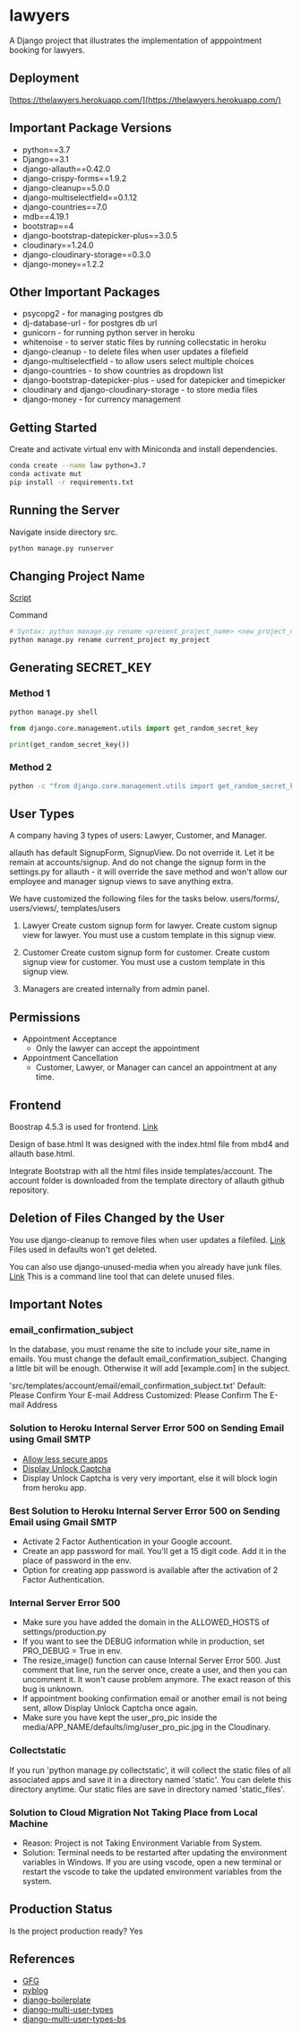 # lawyers
A Django project that illustrates the implementation of apppointment booking for lawyers.

## Deployment

[https://thelawyers.herokuapp.com/](https://thelawyers.herokuapp.com/)

## Important Package Versions
- python==3.7
- Django==3.1
- django-allauth==0.42.0
- django-crispy-forms==1.9.2
- django-cleanup==5.0.0
- django-multiselectfield==0.1.12
- django-countries==7.0
- mdb==4.19.1
- bootstrap==4
- django-bootstrap-datepicker-plus==3.0.5
- cloudinary==1.24.0
- django-cloudinary-storage==0.3.0
- django-money==1.2.2

## Other Important Packages
- psycopg2 - for managing postgres db
- dj-database-url - for postgres db url
- gunicorn - for running python server in heroku
- whitenoise - to server static files by running collecstatic in heroku
- django-cleanup - to delete files when user updates a filefield
- django-multiselectfield - to allow users select multiple choices
- django-countries - to show countries as dropdown list
- django-bootstrap-datepicker-plus - used for datepicker and timepicker
- cloudinary and django-cloudinary-storage - to store media files
- django-money - for currency management

## Getting Started
Create and activate virtual env with Miniconda and install dependencies.
```bash
conda create --name law python=3.7
conda activate mut
pip install -r requirements.txt
```

## Running the Server
Navigate inside directory src.
```bash
python manage.py runserver
```

## Changing Project Name
[Script]('./src/core/management/commands/rename.py')

Command
```bash
# Syntax: python manage.py rename <present_project_name> <new_project_name>
python manage.py rename current_project my_project
```

## Generating SECRET_KEY

### Method 1
```bash
python manage.py shell
```
```python
from django.core.management.utils import get_random_secret_key

print(get_random_secret_key())
```

### Method 2
```bash
python -c "from django.core.management.utils import get_random_secret_key; print(get_random_secret_key())"
```

## User Types
A company having 3 types of users: Lawyer, Customer, and Manager.

allauth has default SignupForm, SignupView. Do not override it. Let it be remain at accounts/signup. And do not change the signup form in the settings.py for allauth - it will override the save method and won't allow our employee and manager signup views to save anything extra.

We have customized the following files for the tasks below.
users/forms/, users/views/, templates/users

1. Lawyer
Create custom signup form for lawyer.
Create custom signup view for lawyer.
You must use a custom template in this signup view.

2. Customer
Create custom signup form for customer.
Create custom signup view for customer.
You must use a custom template in this signup view.

3. Managers are created internally from admin panel.

## Permissions
- Appointment Acceptance
    - Only the lawyer can accept the appointment
- Appointment Cancellation
    - Customer, Lawyer, or Manager can cancel an appointment at any time.

## Frontend
Boostrap 4.5.3 is used for frontend. [Link](https://getbootstrap.com/docs/4.5/getting-started/introduction/)

Design of base.html
It was designed with the index.html file from mbd4 and allauth base.html.

Integrate Bootstrap with all the html files inside templates/account.
The account folder is downloaded from the template directory of allauth github repository.

## Deletion of Files Changed by the User
You use django-cleanup to remove files when user updates a filefiled. [Link](https://pypi.org/project/django-cleanup/)
Files used in defaults won't get deleted.

You can also use django-unused-media when you already have junk files. [Link](https://pypi.org/project/django-unused-media/)
This is a command line tool that can delete unused files.

## Important Notes
### email_confirmation_subject
In the database, you must rename the site to include your site_name in emails.
You must change the default email_confirmation_subject. Changing a little bit will be enough. Otherwise it will add [example.com] in the subject.

'src/templates/account/email/email_confirmation_subject.txt'
Default: Please Confirm Your E-mail Address
Customized: Please Confirm The E-mail Address

### Solution to Heroku Internal Server Error 500 on Sending Email using Gmail SMTP
- [Allow less secure apps](https://support.google.com/accounts/answer/6010255?hl=en)
- [Display Unlock Captcha](https://accounts.google.com/DisplayUnlockCaptcha)
- Display Unlock Captcha is very very important, else it will block login from heroku app.

### Best Solution to Heroku Internal Server Error 500 on Sending Email using Gmail SMTP
- Activate 2 Factor Authentication in your Google account.
- Create an app password for mail. You'll get a 15 digit code. Add it in the place of password in the env.
- Option for creating app password is available after the activation of 2 Factor Authentication.

### Internal Server Error 500
- Make sure you have added the domain in the ALLOWED_HOSTS of settings/production.py
- If you want to see the DEBUG information while in production, set PRO_DEBUG = True in env.
- The resize_image() function can cause Internal Server Error 500. Just comment that line, run the server once, create a user, and then you can uncomment it. It won't cause problem anymore. The exact reason of this bug is unknown.
- If appointment booking confirmation email or another email is not being sent, allow Display Unlock Captcha once again.
- Make sure you have kept the user_pro_pic inside the media/APP_NAME/defaults/img/user_pro_pic.jpg in the Cloudinary.

### Collectstatic
If you run 'python manage.py collectstatic', it will collect the static files of all associated apps and save it in a directory named 'static'.
You can delete this directory anytime. Our static files are save in directory named 'static_files'.

### Solution to Cloud Migration Not Taking Place from Local Machine
- Reason: Project is not Taking Environment Variable from System.
- Solution: Terminal needs to be restarted after updating the environment variables in Windows. If you are using vscode, open a new terminal or restart the vscode to take the updated environment variables from the system.

## Production Status
Is the project production ready?
Yes

## References
- [GFG](https://www.geeksforgeeks.org/python-extending-and-customizing-django-allauth/)
- [pyblog](https://github.com/thehimel/pyblog)
- [django-boilerplate](https://github.com/thehimel/django-boilerplate)
- [django-multi-user-types](https://github.com/thehimel/django-multi-user-types)
- [django-multi-user-types-bs](https://github.com/thehimel/django-multi-user-types-bs)
